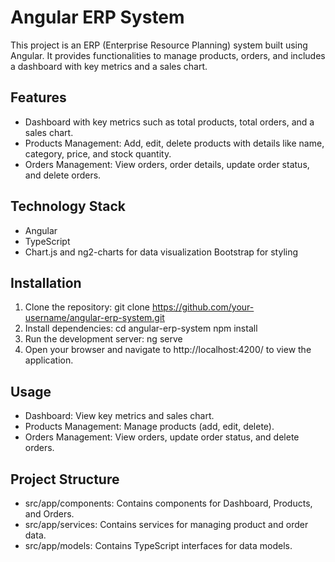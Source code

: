 # Angular ERP System
This project is an ERP (Enterprise Resource Planning) system built using Angular. It provides functionalities to manage products, orders, and includes a dashboard with key metrics and a sales chart.

## Features
* Dashboard with key metrics such as total products, total orders, and a sales chart.
* Products Management: Add, edit, delete products with details like name, category, price, and stock quantity.
* Orders Management: View orders, order details, update order status, and delete orders.

## Technology Stack
* Angular
* TypeScript
* Chart.js and ng2-charts for data visualization
Bootstrap for styling
## Installation
1. Clone the repository:
git clone https://github.com/your-username/angular-erp-system.git
2. Install dependencies:
cd angular-erp-system
npm install
3. Run the development server:
ng serve
4. Open your browser and navigate to http://localhost:4200/ to view the application.
## Usage
* Dashboard: View key metrics and sales chart.
* Products Management: Manage products (add, edit, delete).
* Orders Management: View orders, update order status, and delete orders.
## Project Structure
* src/app/components: Contains components for Dashboard, Products, and Orders.
* src/app/services: Contains services for managing product and order data.
* src/app/models: Contains TypeScript interfaces for data models.
